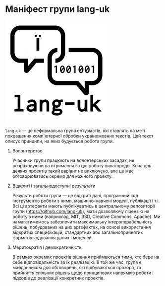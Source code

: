 # Маніфест групи lang-uk

![lang-uk](lang-uk.png)

`lang-uk` — це неформальна група ентузіастів, які ставлять на меті покращення комп'ютерної обробки україномовних текстів.
Цей текст описує принципи, на яких будується робота групи.

1. Волонтерство

    Учасники групи працюють на волонтерських засадах, не розраховуючи на отримання за цю роботу винагороди.
Хоча для деяких проектів такий варіант не виключено, але це має обговорюватись окремо для кожного проекту.

2. Відкриті і загальнодоступні результати

    Результи роботи групи — це відкриті дані, програмний код інструментів роботи з ними, машинно-навчені моделі, публікації і т.і.
Всі ці артефакти мають публікуватись в центральному репозиторії групи (https://github.com/lang-uk),
мати дозволяючу ліцензію на роботу з ними (наприклад, MIT, BSD, Creative Commons, Apache). Ми намагатимемось забезпечити максимальну інтероперабельність рішень, побудованих на цих артефактах, на основі використання відкритих специфікацій, стандартних або загальноприйнятих форматів кодування даних і моделей.

3. Меритократія і демократичність

    В рамках окремих проектів рішення приймаються тими, хто бере на себе відповідальність за їх реалізацію.
В той же час, група є майданчиком для обговорень, які відбуваються прозоро, та прийняття спільних рішень щодо принципових напрямків роботи і підходів до реалізації конкретних проектів.

